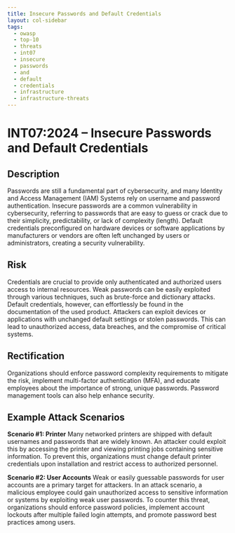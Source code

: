 ```yaml
---
title: Insecure Passwords and Default Credentials
layout: col-sidebar
tags:
  - owasp
  - top-10
  - threats
  - int07
  - insecure
  - passwords
  - and
  - default
  - credentials
  - infrastructure
  - infrastructure-threats
---
```


# INT07:2024 – Insecure Passwords and Default Credentials

## Description
Passwords are still a fundamental part of cybersecurity, and many Identity and Access Management (IAM) Systems rely on username and password authentication. Insecure passwords are a common vulnerability in cybersecurity, referring to passwords that are easy to guess or crack due to their simplicity, predictability, or lack of complexity (length). Default credentials preconfigured on hardware devices or software applications by manufacturers or vendors are often left unchanged by users or administrators, creating a security vulnerability.

## Risk
Credentials are crucial to provide only authenticated and authorized users access to internal resources. Weak passwords can be easily exploited through various techniques, such as brute-force and dictionary attacks. Default credentials, however, can effortlessly be found in the documentation of the used product. Attackers can exploit devices or applications with unchanged default settings or stolen passwords. This can lead to unauthorized access, data breaches, and the compromise of critical systems.

## Rectification
Organizations should enforce password complexity requirements to mitigate the risk, implement multi-factor authentication (MFA), and educate employees about the importance of strong, unique passwords. Password management tools can also help enhance security.

## Example Attack Scenarios
**Scenario #1: Printer**
Many networked printers are shipped with default usernames and passwords that are widely known. An attacker could exploit this by accessing the printer and viewing printing jobs containing sensitive information. To prevent this, organizations must change default printer credentials upon installation and restrict access to authorized personnel.

**Scenario #2: User Accounts**
Weak or easily guessable passwords for user accounts are a primary target for attackers. In an attack scenario, a malicious employee could gain unauthorized access to sensitive information or systems by exploiting weak user passwords. To counter this threat, organizations should enforce password policies, implement account lockouts after multiple failed login attempts, and promote password best practices among users.

